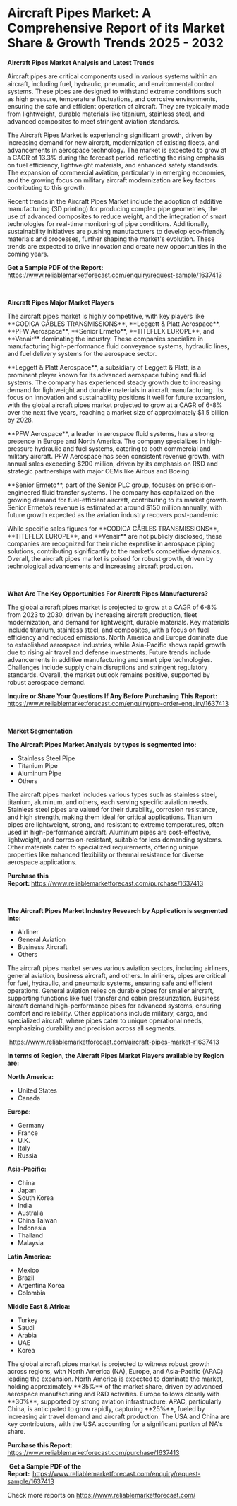 <p><h1>Aircraft Pipes Market: A Comprehensive Report of its Market Share & Growth Trends 2025 - 2032</h1></p><p><strong>Aircraft Pipes Market Analysis and Latest Trends</strong></p>
<p><p>Aircraft pipes are critical components used in various systems within an aircraft, including fuel, hydraulic, pneumatic, and environmental control systems. These pipes are designed to withstand extreme conditions such as high pressure, temperature fluctuations, and corrosive environments, ensuring the safe and efficient operation of aircraft. They are typically made from lightweight, durable materials like titanium, stainless steel, and advanced composites to meet stringent aviation standards.</p><p>The Aircraft Pipes Market is experiencing significant growth, driven by increasing demand for new aircraft, modernization of existing fleets, and advancements in aerospace technology. The market is expected to grow at a CAGR of 13.3% during the forecast period, reflecting the rising emphasis on fuel efficiency, lightweight materials, and enhanced safety standards. The expansion of commercial aviation, particularly in emerging economies, and the growing focus on military aircraft modernization are key factors contributing to this growth.</p><p>Recent trends in the Aircraft Pipes Market include the adoption of additive manufacturing (3D printing) for producing complex pipe geometries, the use of advanced composites to reduce weight, and the integration of smart technologies for real-time monitoring of pipe conditions. Additionally, sustainability initiatives are pushing manufacturers to develop eco-friendly materials and processes, further shaping the market's evolution. These trends are expected to drive innovation and create new opportunities in the coming years.</p></p>
<p><strong>Get a Sample PDF of the Report:&nbsp;</strong> <a href="https://www.reliablemarketforecast.com/enquiry/request-sample/1637413?utm_campaign=1903&utm_medium=2&utm_source=Github&utm_content=ia&utm_term=21012025&utm_id=aircraft-pipes">https://www.reliablemarketforecast.com/enquiry/request-sample/1637413</a></p>
<p>&nbsp;</p>
<p><strong>Aircraft Pipes Major Market Players</strong></p>
<p><p>The aircraft pipes market is highly competitive, with key players like **CODICA CÂBLES TRANSMISSIONS**, **Leggett & Platt Aerospace**, **PFW Aerospace**, **Senior Ermeto**, **TITEFLEX EUROPE**, and **Venair** dominating the industry. These companies specialize in manufacturing high-performance fluid conveyance systems, hydraulic lines, and fuel delivery systems for the aerospace sector.</p><p>**Leggett & Platt Aerospace**, a subsidiary of Leggett & Platt, is a prominent player known for its advanced aerospace tubing and fluid systems. The company has experienced steady growth due to increasing demand for lightweight and durable materials in aircraft manufacturing. Its focus on innovation and sustainability positions it well for future expansion, with the global aircraft pipes market projected to grow at a CAGR of 6-8% over the next five years, reaching a market size of approximately $1.5 billion by 2028.</p><p>**PFW Aerospace**, a leader in aerospace fluid systems, has a strong presence in Europe and North America. The company specializes in high-pressure hydraulic and fuel systems, catering to both commercial and military aircraft. PFW Aerospace has seen consistent revenue growth, with annual sales exceeding $200 million, driven by its emphasis on R&D and strategic partnerships with major OEMs like Airbus and Boeing.</p><p>**Senior Ermeto**, part of the Senior PLC group, focuses on precision-engineered fluid transfer systems. The company has capitalized on the growing demand for fuel-efficient aircraft, contributing to its market growth. Senior Ermeto’s revenue is estimated at around $150 million annually, with future growth expected as the aviation industry recovers post-pandemic.</p><p>While specific sales figures for **CODICA CÂBLES TRANSMISSIONS**, **TITEFLEX EUROPE**, and **Venair** are not publicly disclosed, these companies are recognized for their niche expertise in aerospace piping solutions, contributing significantly to the market’s competitive dynamics. Overall, the aircraft pipes market is poised for robust growth, driven by technological advancements and increasing aircraft production.</p></p>
<p>&nbsp;</p>
<p><strong>What Are The Key Opportunities For Aircraft Pipes Manufacturers?</strong></p>
<p><p>The global aircraft pipes market is projected to grow at a CAGR of 6-8% from 2023 to 2030, driven by increasing aircraft production, fleet modernization, and demand for lightweight, durable materials. Key materials include titanium, stainless steel, and composites, with a focus on fuel efficiency and reduced emissions. North America and Europe dominate due to established aerospace industries, while Asia-Pacific shows rapid growth due to rising air travel and defense investments. Future trends include advancements in additive manufacturing and smart pipe technologies. Challenges include supply chain disruptions and stringent regulatory standards. Overall, the market outlook remains positive, supported by robust aerospace demand.</p></p>
<p><strong>Inquire or Share Your Questions If Any Before Purchasing This Report:</strong> <a href="https://www.reliablemarketforecast.com/enquiry/pre-order-enquiry/1637413?utm_campaign=1903&utm_medium=2&utm_source=Github&utm_content=ia&utm_term=21012025&utm_id=aircraft-pipes">https://www.reliablemarketforecast.com/enquiry/pre-order-enquiry/1637413</a></p>
<p>&nbsp;</p>
<p><strong>Market Segmentation</strong></p>
<p><strong>The Aircraft Pipes Market Analysis by types is segmented into:</strong></p>
<p><ul><li>Stainless Steel Pipe</li><li>Titanium Pipe</li><li>Aluminum Pipe</li><li>Others</li></ul></p>
<p><p>The aircraft pipes market includes various types such as stainless steel, titanium, aluminum, and others, each serving specific aviation needs. Stainless steel pipes are valued for their durability, corrosion resistance, and high strength, making them ideal for critical applications. Titanium pipes are lightweight, strong, and resistant to extreme temperatures, often used in high-performance aircraft. Aluminum pipes are cost-effective, lightweight, and corrosion-resistant, suitable for less demanding systems. Other materials cater to specialized requirements, offering unique properties like enhanced flexibility or thermal resistance for diverse aerospace applications.</p></p>
<p><strong>Purchase this Report:&nbsp;</strong><a href="https://www.reliablemarketforecast.com/purchase/1637413?utm_campaign=1903&utm_medium=2&utm_source=Github&utm_content=ia&utm_term=21012025&utm_id=aircraft-pipes">https://www.reliablemarketforecast.com/purchase/1637413</a></p>
<p>&nbsp;</p>
<p><strong>The Aircraft Pipes Market Industry Research by Application is segmented into:</strong></p>
<p><ul><li>Airliner</li><li>General Aviation</li><li>Business Aircraft</li><li>Others</li></ul></p>
<p><p>The aircraft pipes market serves various aviation sectors, including airliners, general aviation, business aircraft, and others. In airliners, pipes are critical for fuel, hydraulic, and pneumatic systems, ensuring safe and efficient operations. General aviation relies on durable pipes for smaller aircraft, supporting functions like fuel transfer and cabin pressurization. Business aircraft demand high-performance pipes for advanced systems, ensuring comfort and reliability. Other applications include military, cargo, and specialized aircraft, where pipes cater to unique operational needs, emphasizing durability and precision across all segments.</p></p>
<p><a href="https://www.reliablemarketforecast.com/aircraft-pipes-market-r1637413?utm_campaign=1903&utm_medium=2&utm_source=Github&utm_content=ia&utm_term=21012025&utm_id=aircraft-pipes">&nbsp;https://www.reliablemarketforecast.com/aircraft-pipes-market-r1637413</a></p>
<p><strong>In terms of Region, the Aircraft Pipes Market Players available by Region are:</strong></p>
<p>
    <p> <strong> North America: </strong>
        <ul>
            <li>United States</li>
            <li>Canada</li>
        </ul>
        </p> 
    <p> <strong> Europe: </strong>
        <ul>
            <li>Germany</li>
            <li>France</li>
            <li>U.K.</li>
            <li>Italy</li>
            <li>Russia</li>
        </ul>
        </p> 
    <p> <strong> Asia-Pacific: </strong>
        <ul>
            <li>China</li>
            <li>Japan</li>
            <li>South Korea</li>
            <li>India</li>
            <li>Australia</li>
            <li>China Taiwan</li>
            <li>Indonesia</li>
            <li>Thailand</li>
            <li>Malaysia</li>
        </ul>
        </p> 
    <p> <strong> Latin America: </strong>
        <ul>
            <li>Mexico</li>
            <li>Brazil</li>
            <li>Argentina Korea</li>
            <li>Colombia</li>
        </ul>
        </p> 
    <p> <strong> Middle East & Africa: </strong>
        <ul>
            <li>Turkey</li>
            <li>Saudi</li>
            <li>Arabia</li>
            <li>UAE</li>
            <li>Korea</li>
        </ul>
    </p>
    </p>
<p><p>The global aircraft pipes market is projected to witness robust growth across regions, with North America (NA), Europe, and Asia-Pacific (APAC) leading the expansion. North America is expected to dominate the market, holding approximately **35%** of the market share, driven by advanced aerospace manufacturing and R&D activities. Europe follows closely with **30%**, supported by strong aviation infrastructure. APAC, particularly China, is anticipated to grow rapidly, capturing **25%**, fueled by increasing air travel demand and aircraft production. The USA and China are key contributors, with the USA accounting for a significant portion of NA's share.</p></p>
<p><strong>Purchase this Report: </strong><a href="https://www.reliablemarketforecast.com/purchase/1637413?utm_campaign=1903&utm_medium=2&utm_source=Github&utm_content=ia&utm_term=21012025&utm_id=aircraft-pipes">https://www.reliablemarketforecast.com/purchase/1637413</a></p>
<p>&nbsp;<strong>Get a Sample PDF of the Report:&nbsp;&nbsp;</strong><a href="https://www.reliablemarketforecast.com/enquiry/request-sample/1637413?utm_campaign=1903&utm_medium=2&utm_source=Github&utm_content=ia&utm_term=21012025&utm_id=aircraft-pipes">https://www.reliablemarketforecast.com/enquiry/request-sample/1637413</a></p>
<p><strong></strong></p>
<p>Check more reports on <a href="https://www.reliablemarketforecast.com/?utm_campaign=1903&utm_medium=2&utm_source=Github&utm_content=ia&utm_term=21012025&utm_id=aircraft-pipes">https://www.reliablemarketforecast.com/</a></p>